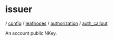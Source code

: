 # issuer

/ [config](reference/server-config/index.md) / [leafnodes](reference/server-config/config/leafnodes/index.md) / [authorization](reference/server-config/config/leafnodes/authorization/index.md) / [auth_callout](reference/server-config/config/leafnodes/authorization/auth_callout/index.md) 

An account public NKey.

